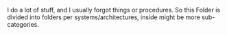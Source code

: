 I do a lot of stuff, and I usually forgot things or procedures. 
So this Folder is divided into folders per systems/architectures, 
inside might be more sub-categories.
